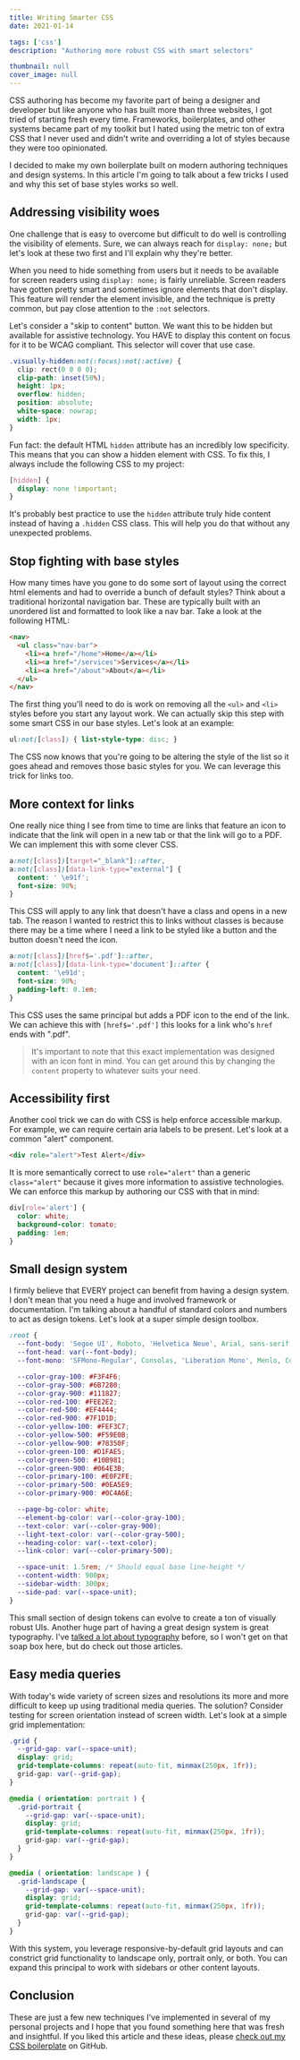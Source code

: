 ```yaml
---
title: Writing Smarter CSS
date: 2021-01-14

tags: ['css']
description: "Authoring more robust CSS with smart selectors"

thumbnail: null
cover_image: null
---
```


CSS authoring has become my favorite part of being a designer and developer but like anyone who has built more than three websites, I got tried of starting fresh every time. Frameworks, boilerplates, and other systems became part of my toolkit but I hated using the metric ton of extra CSS that I never used and didn't write and overriding a lot of styles because they were too opinionated.

I decided to make my own boilerplate built on modern authoring techniques and design systems. In this article I'm going to talk about a few tricks I used and why this set of base styles works so well.

## Addressing visibility woes

One challenge that is easy to overcome but difficult to do well is controlling the visibility of elements. Sure, we can always reach for `display: none;` but let's look at these two first and I'll explain why they're better.

When you need to hide something from users but it needs to be available for screen readers using `display: none;` is fairly unreliable. Screen readers have gotten pretty smart and sometimes ignore elements that don't display. This feature will render the element invisible, and the technique is pretty common, but pay close attention to the `:not` selectors.

Let's consider a "skip to content" button. We want this to be hidden but available for assistive technology. You HAVE to display this content on focus for it to be WCAG compliant. This selector will cover that use case.

```css
.visually-hidden:not(:focus):not(:active) {
  clip: rect(0 0 0 0);
  clip-path: inset(50%);
  height: 1px;
  overflow: hidden;
  position: absolute;
  white-space: nowrap;
  width: 1px;
}
```

Fun fact: the default HTML `hidden` attribute has an incredibly low specificity. This means that you can show a hidden element with CSS. To fix this, I always include the following CSS to my project:

```css
[hidden] {
  display: none !important;
}
```

It's probably best practice to use the `hidden` attribute truly hide content instead of having a `.hidden` CSS class. This will help you do that without any unexpected problems.

## Stop fighting with base styles

How many times have you gone to do some sort of layout using the correct html elements and had to override a bunch of default styles? Think about a traditional horizontal navigation bar. These are typically built with an unordered list and formatted to look like a nav bar. Take a look at the following HTML:

```html
<nav>
  <ul class="nav-bar">
    <li><a href="/home">Home</a></li>
    <li><a href="/services">Services</a></li>
    <li><a href="/about">About</a></li>
  </ul>
</nav>
```

The first thing you'll need to do is work on removing all the `<ul>` and `<li>` styles before you start any layout work. We can actually skip this step with some smart CSS in our base styles. Let's look at an example:

```css
ul:not([class]) { list-style-type: disc; }
```

The CSS now knows that you're going to be altering the style of the list so it goes ahead and removes those basic styles for you. We can leverage this trick for links too.

## More context for links

One really nice thing I see from time to time are links that feature an icon to indicate that the link will open in a new tab or that the link will go to a PDF. We can implement this with some clever CSS.

```css
a:not([class])[target="_blank"]::after,
a:not([class])[data-link-type="external"] {
  content: ' \e91f';
  font-size: 90%;
}
```

This CSS will apply to any link that doesn't have a class and opens in a new tab. The reason I wanted to restrict this to links without classes is because there may be a time where I need a link to be styled like a button and the button doesn't need the icon.

```css
a:not([class])[href$='.pdf']::after,
a:not([class])[data-link-type='document']::after {
  content: '\e91d';
  font-size: 90%;
  padding-left: 0.1em;
}
```

This CSS uses the same principal but adds a PDF icon to the end of the link. We can achieve this with `[href$='.pdf']` this looks for a link who's `href` ends with ".pdf".

> It's important to note that this exact implementation was designed with an icon font in mind. You can get around this by changing the `content` property to whatever suits your need.

## Accessibility first

Another cool trick we can do with CSS is help enforce accessible markup. For example, we can require certain aria labels to be present. Let's look at a common "alert" component.

```html
<div role="alert">Test Alert</div>
```

It is more semantically correct to use `role="alert"` than a generic `class="alert"` because it gives more information to assistive technologies. We can enforce this markup by authoring our CSS with that in mind:

```css
div[role='alert'] {
  color: white;
  background-color: tomato;
  padding: 1em;
}
```

## Small design system

I firmly believe that EVERY project can benefit from having a design system. I don't mean that you need a huge and involved framework or documentation. I'm talking about a handful of standard colors and numbers to act as design tokens. Let's look at a super simple design toolbox.

```css
:root {
  --font-body: 'Segoe UI', Roboto, 'Helvetica Neue', Arial, sans-serif;
  --font-head: var(--font-body);
  --font-mono: 'SFMono-Regular', Consolas, 'Liberation Mono', Menlo, Courier, monospace;

  --color-gray-100: #F3F4F6;
  --color-gray-500: #6B7280;
  --color-gray-900: #111827;
  --color-red-100: #FEE2E2;
  --color-red-500: #EF4444;
  --color-red-900: #7F1D1D;
  --color-yellow-100: #FEF3C7;
  --color-yellow-500: #F59E0B;
  --color-yellow-900: #78350F;
  --color-green-100: #D1FAE5;
  --color-green-500: #10B981;
  --color-green-900: #064E3B;
  --color-primary-100: #E0F2FE;
  --color-primary-500: #0EA5E9;
  --color-primary-900: #0C4A6E;

  --page-bg-color: white;
  --element-bg-color: var(--color-gray-100);
  --text-color: var(--color-gray-900);
  --light-text-color: var(--color-gray-500);
  --heading-color: var(--text-color);
  --link-color: var(--color-primary-500);

  --space-unit: 1.5rem; /* Should equal base line-height */
  --content-width: 900px;
  --sidebar-width: 300px;
  --side-pad: var(--space-unit);
}
```

This small section of design tokens can evolve to create a ton of visually robust UIs. Another huge part of having a great design system is great typography. I've [talked a lot about typography](https://www.mattmcadams.com/posts/tags/typography/) before, so I won't get on that soap box here, but do check out those articles.

## Easy media queries

With today's wide variety of screen sizes and resolutions its more and more difficult to keep up using traditional media queries. The solution? Consider testing for screen orientation instead of screen width. Let's look at a simple grid implementation:

```css
.grid {
  --grid-gap: var(--space-unit);
  display: grid;
  grid-template-columns: repeat(auto-fit, minmax(250px, 1fr));
  grid-gap: var(--grid-gap);
}

@media ( orientation: portrait ) {
  .grid-portrait {
    --grid-gap: var(--space-unit);
    display: grid;
    grid-template-columns: repeat(auto-fit, minmax(250px, 1fr));
    grid-gap: var(--grid-gap);
  }
}

@media ( orientation: landscape ) {
  .grid-landscape {
    --grid-gap: var(--space-unit);
    display: grid;
    grid-template-columns: repeat(auto-fit, minmax(250px, 1fr));
    grid-gap: var(--grid-gap);
  }
}
```

With this system, you leverage responsive-by-default grid layouts and can constrict grid functionality to landscape only, portrait only, or both. You can expand this principal to work with sidebars or other content layouts.

## Conclusion

These are just a few new techniques I've implemented in several of my personal projects and I hope that you found something here that was fresh and insightful. If you liked this article and these ideas, please [check out my CSS boilerplate](https://github.com/MattMcAdams/CSS-Boilerplate) on GitHub.

